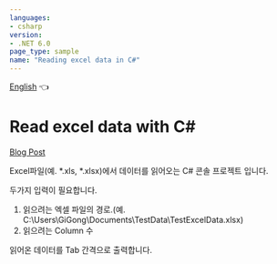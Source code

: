 ```yaml
---
languages:
- csharp
version:
- .NET 6.0
page_type: sample
name: "Reading excel data in C#"
---
```


[English](README.en.md) 👈

# Read excel data with C#

[Blog Post](https://www.gigong.io/2022/02/07/CSharp-read-excel-data)

Excel파일(예. *.xls, *.xlsx)에서 데이터를 읽어오는 C# 콘솔 프로젝트 입니다.

두가지 입력이 필요합니다.
1. 읽으려는 엑셀 파일의 경로.(예. C:\Users\GiGong\Documents\TestData\TestExcelData.xlsx)
2. 읽으려는 Column 수

읽어온 데이터를 Tab 간격으로 출력합니다.